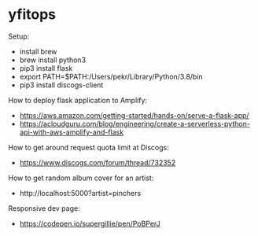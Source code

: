 # yfitops

Setup:
- install brew
- brew install python3
- pip3 install flask
- export PATH=$PATH:/Users/pekr/Library/Python/3.8/bin
- pip3 install discogs-client

How to deploy flask application to Amplify: 
- https://aws.amazon.com/getting-started/hands-on/serve-a-flask-app/
- https://acloudguru.com/blog/engineering/create-a-serverless-python-api-with-aws-amplify-and-flask

How to get around request quota limit at Discogs: 

- https://www.discogs.com/forum/thread/732352

How to get random album cover for an artist:

- http://localhost:5000?artist=pinchers

Responsive dev page:

- https://codepen.io/supergillie/pen/PoBPerJ
